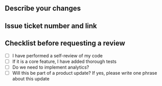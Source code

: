 ## Describe your changes

## Issue ticket number and link

## Checklist before requesting a review

 - [ ] I have performed a self-review of my code
 - [ ] If it is a core feature, I have added thorough tests
 - [ ] Do we need to implement analytics?
 - [ ] Will this be part of a product update? If yes, please write one phrase about this update
